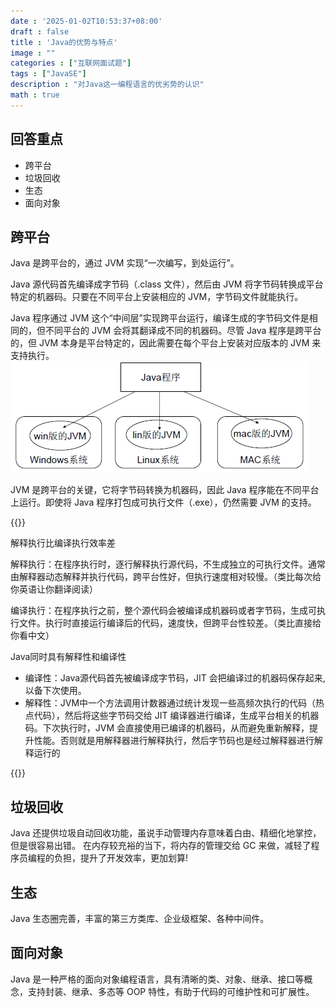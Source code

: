 ```yaml
---
date : '2025-01-02T10:53:37+08:00'
draft : false
title : 'Java的优势与特点'
image : ""
categories : ["互联网面试题"]
tags : ["JavaSE"]
description : "对Java这一编程语言的优劣势的认识"
math : true
---
```


## 回答重点

- 跨平台
- 垃圾回收
- 生态
- 面向对象

## 跨平台

Java 是跨平台的，通过 JVM 实现“一次编写，到处运行”。

Java 源代码首先编译成字节码（.class 文件），然后由 JVM 将字节码转换成平台特定的机器码。只要在不同平台上安装相应的 JVM，字节码文件就能执行。

Java 程序通过 JVM 这个“中间层”实现跨平台运行，编译生成的字节码文件是相同的，但不同平台的 JVM 会将其翻译成不同的机器码。尽管 Java 程序是跨平台的，但 JVM 本身是平台特定的，因此需要在每个平台上安装对应版本的 JVM 来支持执行。![示意图](1713860588639-bb89fc8e-30b6-4d18-a329-f3fea52c729a.png)

JVM 是跨平台的关键，它将字节码转换为机器码，因此 Java 程序能在不同平台上运行。即使将 Java 程序打包成可执行文件（.exe），仍然需要 JVM 的支持。

{{<notice tip>}}

解释执行比编译执行效率差

解释执行：在程序执行时，逐行解释执行源代码，不生成独立的可执行文件。通常由解释器动态解释并执行代码，跨平台性好，但执行速度相对较慢。（类比每次给你英语让你翻译阅读）

编译执行：在程序执行之前，整个源代码会被编译成机器码或者字节码，生成可执行文件。执行时直接运行编译后的代码，速度快，但跨平台性较差。（类比直接给你看中文）

Java同时具有解释性和编译性

- 编译性：Java源代码首先被编译成字节码，JIT 会把编译过的机器码保存起来,以备下次使用。
- 解释性：JVM中一个方法调用计数器通过统计发现一些高频次执行的代码（热点代码），然后将这些字节码交给 JIT 编译器进行编译，生成平台相关的机器码。下次执行时，JVM 会直接使用已编译的机器码，从而避免重新解释，提升性能。否则就是用解释器进行解释执行，然后字节码也是经过解释器进行解释运行的

{{</notice >}}

## 垃圾回收

Java 还提供垃圾自动回收功能，虽说手动管理内存意味着白由、精细化地掌控，但是很容易出错。
在内存较充裕的当下，将内存的管理交给 GC 来做，减轻了程序员编程的负担，提升了开发效率，更加划算!

## 生态

Java 生态圈完善，丰富的第三方类库、企业级框架、各种中间件。

## 面向对象

Java 是一种严格的面向对象编程语言，具有清晰的类、对象、继承、接口等概念，支持封装、继承、多态等 OOP 特性，有助于代码的可维护性和可扩展性。